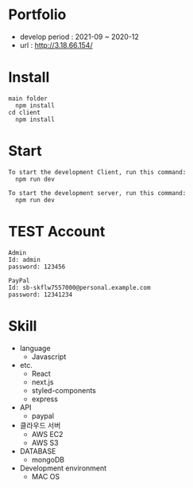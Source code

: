 # Portfolio	
- develop period : 2021-09 ~ 2020-12
- url : http://3.18.66.154/


# Install
  ```
  main folder
    npm install
  cd client
    npm install
  ```
  
  # Start
  ```
  To start the development Client, run this command:
    npm run dev
    
  To start the development server, run this command:
    npm run dev
  ```
  
  # TEST Account
  ```
  Admin
  Id: admin
  password: 123456
  ```
   ```
  PayPal
  Id: sb-skflw7557000@personal.example.com
  password: 12341234
  ```
 # Skill
- language
  - Javascript
 - etc. 
   - React
   - next.js
   - styled-components
   - express
 - API
    - paypal
- 클라우드 서버
   - AWS EC2
   - AWS S3
- DATABASE 
  - mongoDB 
- Development environment
  - MAC OS
